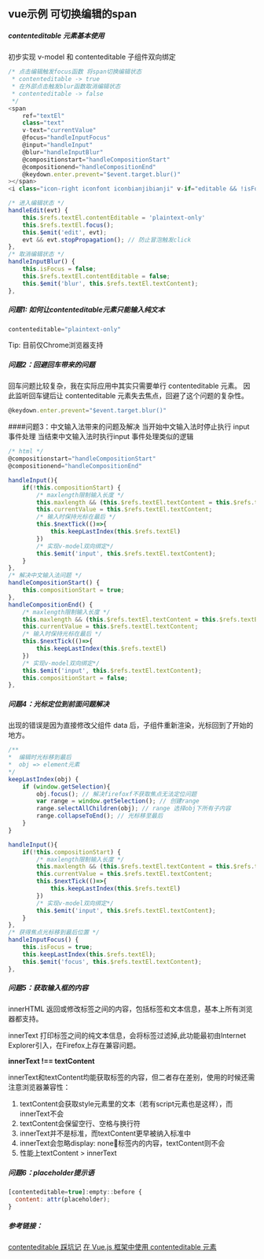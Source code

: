 ## vue示例 可切换编辑的span

##### contenteditable 元素基本使用
初步实现 v-model 和 contenteditable 子组件双向绑定
```js
/* 点击编辑触发focus函数 将span切换编辑状态
 * contenteditable -> true
 * 在外部点击触发blur函数取消编辑状态
 * contenteditable -> false
 */
<span
    ref="textEl"
    class="text"
    v-text="currentValue"
    @focus="handleInputFocus"
    @input="handleInput"
    @blur="handleInputBlur"
    @compositionstart="handleCompositionStart"
    @compositionend="handleCompositionEnd"
    @keydown.enter.prevent="$event.target.blur()"
></span>
<i class="icon-right iconfont iconbianjibianji" v-if="editable && !isFocus" @click="handleEdit"></i>
```
```js
/* 进入编辑状态 */
handleEdit(evt) {
    this.$refs.textEl.contentEditable = 'plaintext-only'
    this.$refs.textEl.focus();
    this.$emit('edit', evt);
    evt && evt.stopPropagation(); // 防止冒泡触发click
},
/* 取消编辑状态 */
handleInputBlur() {
    this.isFocus = false;
    this.$refs.textEl.contentEditable = false;
    this.$emit('blur', this.$refs.textEl.textContent);
},
```
##### 问题1: 如何让contenteditable元素只能输入纯文本
```js
contenteditable="plaintext-only"
```
Tip: 目前仅Chrome浏览器支持
##### 问题2：回避回车带来的问题
回车问题比较复杂，我在实际应用中其实只需要单行 contenteditable 元素。
因此监听回车键后让 contenteditable 元素失去焦点，回避了这个问题的复杂性。
```js
@keydown.enter.prevent="$event.target.blur()"
```
####问题3：中文输入法带来的问题及解决
当开始中文输入法时停止执行 input 事件处理
当结束中文输入法时执行input 事件处理类似的逻辑
```js
/* html */
@compositionstart="handleCompositionStart"
@compositionend="handleCompositionEnd"
```
```js
handleInput(){
    if(!this.compositionStart) {
        /* maxlength限制输入长度 */
        this.maxlength && (this.$refs.textEl.textContent = this.$refs.textEl.textContent.substr(0, this.maxlength));
        this.currentValue = this.$refs.textEl.textContent;
        /* 输入时保持光标在最后 */
        this.$nextTick(()=>{
            this.keepLastIndex(this.$refs.textEl)
        })
        /* 实现v-model双向绑定*/
        this.$emit('input', this.$refs.textEl.textContent);
    }
},
/* 解决中文输入法问题 */
handleCompositionStart() {
    this.compositionStart = true;
},
handleCompositionEnd() {
    /* maxlength限制输入长度 */
    this.maxlength && (this.$refs.textEl.textContent = this.$refs.textEl.textContent.substr(0, this.maxlength));
    this.currentValue = this.$refs.textEl.textContent;
    /* 输入时保持光标在最后 */
    this.$nextTick(()=>{
        this.keepLastIndex(this.$refs.textEl)
    })
    /* 实现v-model双向绑定*/
    this.$emit('input', this.$refs.textEl.textContent);
    this.compositionStart = false;
},
```
##### 问题4：光标定位到前面问题解决
出现的错误是因为直接修改父组件 data 后，子组件重新渲染，光标回到了开始的地方。
```js
/**
*  编辑时光标移到最后
*  obj => element元素
*/
keepLastIndex(obj) {
    if (window.getSelection){
        obj.focus(); // 解决firefoxf不获取焦点无法定位问题
        var range = window.getSelection(); // 创建range
        range.selectAllChildren(obj); // range 选择obj下所有子内容
        range.collapseToEnd(); // 光标移至最后
    }
}
```
```js
handleInput(){
    if(!this.compositionStart) {
        /* maxlength限制输入长度 */
        this.maxlength && (this.$refs.textEl.textContent = this.$refs.textEl.textContent.substr(0, this.maxlength));
        this.currentValue = this.$refs.textEl.textContent;
        this.$nextTick(()=>{
            this.keepLastIndex(this.$refs.textEl)
        })
        /* 实现v-model双向绑定*/
        this.$emit('input', this.$refs.textEl.textContent);
    }
},
/* 获得焦点光标移到最后位置 */
handleInputFocus() {
    this.isFocus = true;
    this.keepLastIndex(this.$refs.textEl);
    this.$emit('focus', this.$refs.textEl.textContent);
},
```
##### 问题5：获取输入框的内容
innerHTML 返回或修改标签之间的内容，包括标签和文本信息，基本上所有浏览器都支持。

innerText 打印标签之间的纯文本信息，会将标签过滤掉,此功能最初由Internet Explorer引入，在Firefox上存在兼容问题。

**innerText !== textContent**

innerText和textContent均能获取标签的内容，但二者存在差别，使用的时候还需注意浏览器兼容性：

1. textContent会获取style元素里的文本（若有script元素也是这样），而innerText不会
2. textContent会保留空行、空格与换行符
3. innerText并不是标准，而textContent更早被纳入标准中
4. innerText会忽略display: none标签内的内容，textContent则不会
5. 性能上textContent > innerText

##### 问题6：placeholder提示语
```js
[contenteditable=true]:empty::before {
  content: attr(placeholder);
}
```

##### 参考链接：
 [contenteditable 踩坑记](https://wuxinhua.com/2018/07/05/Contenteditable-The-Good-Part-And-The-Ugly/)
 [在 Vue.js 框架中使用 contenteditable 元素](https://marshal.ohtly.com/2019/10/26/create-a-contenteditable-element-with-vue-js/#jie-jue-zhong-wen-shu-ru-fa-de-wen-ti)